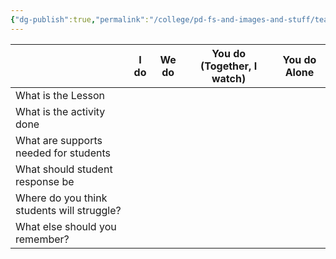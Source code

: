```yaml
---
{"dg-publish":true,"permalink":"/college/pd-fs-and-images-and-stuff/teaching-method-work-sheets/direct-instruction/i-do-we-do-you-do/","tags":["direct-instruction","worksheets","capstone","project"]}
---
```



|                                            | I do | We do | You do (Together, I watch) | You do Alone |
| ------------------------------------------ | ---- | ----- | -------------------------- | ------------ |
| What is the Lesson                         |      |       |                            |              |
| What is the activity done                  |      |       |                            |              |
| What are supports needed for students      |      |       |                            |              |
| What should student response be            |      |       |                            |              |
| Where do you think students will struggle? |      |       |                            |              |
| What else should you remember?             |      |       |                            |              |

